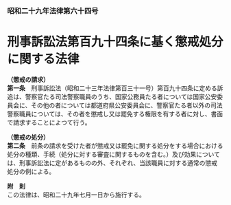 ### 昭和二十九年法律第六十四号  
# 刑事訴訟法第百九十四条に基く懲戒処分に関する法律  
  
**（懲戒の請求）**  
**第一条**　刑事訴訟法（昭和二十三年法律第百三十一号）第百九十四条に定める訴追は、警察官たる司法警察職員のうち、国家公務員たる者については国家公安委員会に、その他の者については都道府県公安委員会に、警察官たる者以外の司法警察職員については、その者を懲戒し又は罷免する権限を有する者に対し、書面で請求することによつて行う。  
  
**（懲戒の処分）**  
**第二条**　前条の請求を受けた者が懲戒又は罷免に関する処分をする場合における処分の種類、手続（処分に対する審査に関するものを含む。）及び効果については、刑事訴訟法に定があるものの外、それぞれ、当該職員に対する通常の懲戒処分の例による。  
  
**附　則**  
この法律は、昭和二十九年七月一日から施行する。  
  
